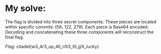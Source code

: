 # My solve:
The flag is divided into three secret components.
These pieces are located within specific commits: [56, 122, 279]. Each piece is Base64 encoded.
Decoding and concatenating these three components will reconstruct the final flag.

*Flag:* citadel{w3_4r3_up_4ll_n1t3_t0_g1t_lucky}
